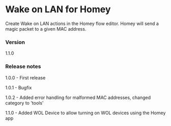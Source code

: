 # Wake on LAN for Homey
Create Wake on LAN actions in the Homey flow editor. Homey will send a magic packet to a given MAC address.

### Version
1.1.0

### Release notes
1.0.0 - First release

1.0.1 - Bugfix

1.0.2 - Added error handling for malformed MAC addresses, changed category to 'tools'

1.1.0 - Added WOL Device to allow turning on WOL devices using the Homey app
